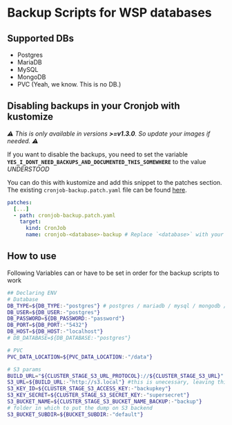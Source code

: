 # Backup Scripts for WSP databases

## Supported DBs

* Postgres
* MariaDB
* MySQL
* MongoDB
* PVC (Yeah, we know. This is no DB.)

## Disabling backups in your Cronjob with kustomize
*⚠ This is only available in versions **>=v1.3.0**. So update your images if needed. ⚠*

If you want to disable the backups, you need to set the variable **`YES_I_DONT_NEED_BACKUPS_AND_DOCUMENTED_THIS_SOMEWHERE`** to the value  *UNDERSTOOD*

You can do this with kustomize and add this snippet to the patches section. The existing `cronjob-backup.patch.yaml` file can be found [here](./examples/cronjob-backup.patch.yaml).

```yaml
patches:
  [...]
  - path: cronjob-backup.patch.yaml
    target:
      kind: CronJob
      name: cronjob-<database>-backup # Replace `<database>` with your database name. Possible values: mariadb, mongodb, mysql, postgresql`
```

## How to use

Following Variables can or have to be set in order for the backup scripts to work

```sh
## Declaring ENV
# Database
DB_TYPE=${DB_TYPE:-"postgres"} # postgres / mariadb / mysql / mongodb / pvc
DB_USER=${DB_USER:-"postgres"}
DB_PASSWORD=${DB_PASSWORD:-"password"}
DB_PORT=${DB_PORT:-"5432"}
DB_HOST=${DB_HOST:-"localhost"}
# DB_DATABASE=${DB_DATABASE:-"postgres"}

# PVC
PVC_DATA_LOCATION=${PVC_DATA_LOCATION:-"/data"}

# S3 params
BUILD_URL="${CLUSTER_STAGE_S3_URL_PROTOCOL}://${CLUSTER_STAGE_S3_URL}"
S3_URL=${BUILD_URL:-"http://s3.local"} #this is unecessary, leaving this for now
S3_KEY_ID=${CLUSTER_STAGE_S3_ACCESS_KEY:-"backupkey"}
S3_KEY_SECRET=${CLUSTER_STAGE_S3_SECRET_KEY:-"supersecret"}
S3_BUCKET_NAME=${CLUSTER_STAGE_S3_BUCKET_NAME_BACKUP:-"backup"}
# folder in which to put the dump on S3 backend
S3_BUCKET_SUBDIR=${BUCKET_SUBDIR:-"default"}
```
